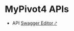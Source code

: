# MyPivot4 APIs

- API [Swagger Editor &nearhk;](https://editor.swagger.io/?url=https://raw.githubusercontent.com/pagopa/p4pa-doc/main/asis/mypivot4/api/mypivot4.openapi.json)
